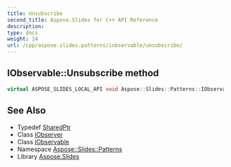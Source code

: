 ```yaml
---
title: Unsubscribe
second_title: Aspose.Slides for C++ API Reference
description: 
type: docs
weight: 14
url: /cpp/aspose.slides.patterns/iobservable/unsubscribe/
---
```

## IObservable::Unsubscribe method




```cpp
virtual ASPOSE_SLIDES_LOCAL_API void Aspose::Slides::Patterns::IObservable::Unsubscribe(System::SharedPtr<IObserver> observer)=0
```

## See Also

* Typedef [SharedPtr](../../../system/sharedptr/)
* Class [IObserver](../../iobserver/)
* Class [IObservable](../)
* Namespace [Aspose::Slides::Patterns](../../)
* Library [Aspose.Slides](../../../)
